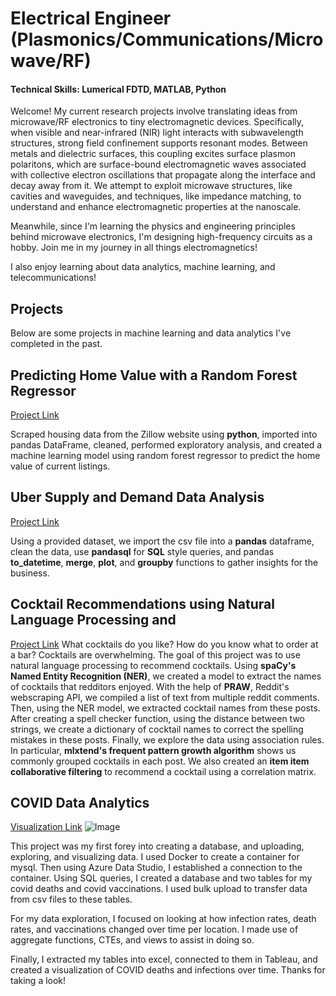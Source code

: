 # Electrical Engineer (Plasmonics/Communications/Microwave/RF)

#### Technical Skills: Lumerical FDTD, MATLAB, Python

Welcome! My current research projects involve translating ideas from microwave/RF electronics to tiny electromagnetic devices. Specifically, when visible and near-infrared (NIR) light interacts with subwavelength structures, strong field confinement supports resonant modes. Between metals and dielectric surfaces, this coupling excites surface plasmon polaritons, which are surface-bound electromagnetic waves associated with collective electron oscillations that propagate along the interface and decay away from it. We attempt to exploit microwave structures, like cavities and waveguides, and techniques, like impedance matching, to understand and enhance electromagnetic properties at the nanoscale.

Meanwhile, since I'm learning the physics and engineering principles behind microwave electronics, I'm designing high-frequency circuits as a hobby. Join me in my journey in all things electromagnetics! 

I also enjoy learning about data analytics, machine learning, and telecommunications! 

## Projects
Below are some projects in machine learning and data analytics I've completed in the past. 
## Predicting Home Value with a Random Forest Regressor
[Project Link](https://github.com/brianjglee/zillow-time-series-rfr)

Scraped housing data from the Zillow website using **python**, imported into pandas DataFrame, cleaned, performed exploratory analysis, and created a machine learning model using random forest regressor to predict the home value of current listings.

## Uber Supply and Demand Data Analysis
[Project Link](https://github.com/brianjglee/uber-supply-demand)

Using a provided dataset, we import the csv file into a **pandas** dataframe, clean the data, use **pandasql** for **SQL** style queries, and pandas **to_datetime**, **merge**, **plot**, and **groupby** functions to gather insights for the business. 

## Cocktail Recommendations using Natural Language Processing and 
[Project Link](https://github.com/brianjglee/cocktail-recommendations)
What cocktails do you like? How do you know what to order at a bar? Cocktails are overwhelming. The goal of this project was to use natural language processing to recommend cocktails. Using **spaCy's Named Entity Recognition (NER)**, we created a model to extract the names of cocktails that redditors enjoyed. With the help of **PRAW**, Reddit's webscraping API, we compiled a list of text from multiple reddit comments. Then, using the NER model, we extracted cocktail names from these posts. After creating a spell checker function, using the distance between two strings, we create a dictionary of cocktail names to correct the spelling mistakes in these posts. Finally, we explore the data using association rules. In particular, **mlxtend's frequent pattern growth algorithm** shows us commonly grouped cocktails in each post. We also created an **item item collaborative filtering** to recommend a cocktail using a correlation matrix. 

## COVID Data Analytics
[Visualization Link](https://public.tableau.com/app/profile/jeong.gyu.lee/viz/CovidDashboard_17024232948120/Dashboard1?publish=yes)
![Image](/assets/covid-dashboard.png)

This project was my first forey into creating a database, and uploading, exploring, and visualizing data. I used Docker to create a container for mysql. Then using Azure Data Studio, I established a connection to the container. Using SQL queries, I created a database and two tables for my covid deaths and covid vaccinations. I used bulk upload to transfer data from csv files to these tables.

For my data exploration, I focused on looking at how infection rates, death rates, and vaccinations changed over time per location. I made use of aggregate functions, CTEs, and views to assist in doing so.

Finally, I extracted my tables into excel, connected to them in Tableau, and created a visualization of COVID deaths and infections over time. Thanks for taking a look!
